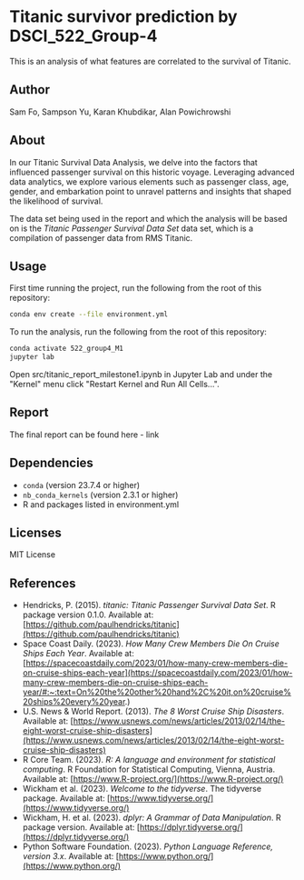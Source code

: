 # Titanic survivor prediction by DSCI_522_Group-4

This is an analysis of what features are correlated to the survival of Titanic.

## Author

Sam Fo, Sampson Yu, Karan Khubdikar, Alan Powichrowshi

## About

In our Titanic Survival Data Analysis, we delve into the factors that influenced passenger survival on this historic voyage. Leveraging advanced data analytics, we explore various elements such as passenger class, age, gender, and embarkation point to unravel patterns and insights that shaped the likelihood of survival.

The data set being used in the report and which the analysis will be based on is the *Titanic Passenger Survival Data Set* data set, which is a compilation of passenger data from RMS Titanic.


## Usage

First time running the project, run the following from the root of this repository:
```bash
conda env create --file environment.yml
```
To run the analysis, run the following from the root of this repository:
```bash
conda activate 522_group4_M1
jupyter lab 
```
Open src/titanic_report_milestone1.ipynb in Jupyter Lab and under the "Kernel" menu click "Restart Kernel and Run All Cells...".

## Report

The final report can be found here - link

## Dependencies

- `conda` (version 23.7.4 or higher)
- `nb_conda_kernels` (version 2.3.1 or higher)
- R and packages listed in environment.yml

## Licenses

MIT License

## References

- Hendricks, P. (2015). *titanic: Titanic Passenger Survival Data Set*. R package version 0.1.0. Available at: [https://github.com/paulhendricks/titanic](https://github.com/paulhendricks/titanic)
- Space Coast Daily. (2023). *How Many Crew Members Die On Cruise Ships Each Year*. Available at: [https://spacecoastdaily.com/2023/01/how-many-crew-members-die-on-cruise-ships-each-year](https://spacecoastdaily.com/2023/01/how-many-crew-members-die-on-cruise-ships-each-year/#:~:text=On%20the%20other%20hand%2C%20it,on%20cruise%20ships%20every%20year.)
- U.S. News & World Report. (2013). *The 8 Worst Cruise Ship Disasters*. Available at: [https://www.usnews.com/news/articles/2013/02/14/the-eight-worst-cruise-ship-disasters](https://www.usnews.com/news/articles/2013/02/14/the-eight-worst-cruise-ship-disasters)
- R Core Team. (2023). *R: A language and environment for statistical computing*. R Foundation for Statistical Computing, Vienna, Austria. Available at: [https://www.R-project.org/](https://www.R-project.org/)
- Wickham et al. (2023). *Welcome to the tidyverse*. The tidyverse package. Available at: [https://www.tidyverse.org/](https://www.tidyverse.org/)
- Wickham, H. et al. (2023). *dplyr: A Grammar of Data Manipulation*. R package version. Available at: [https://dplyr.tidyverse.org/](https://dplyr.tidyverse.org/)
- Python Software Foundation. (2023). *Python Language Reference, version 3.x*. Available at: [https://www.python.org/](https://www.python.org/)